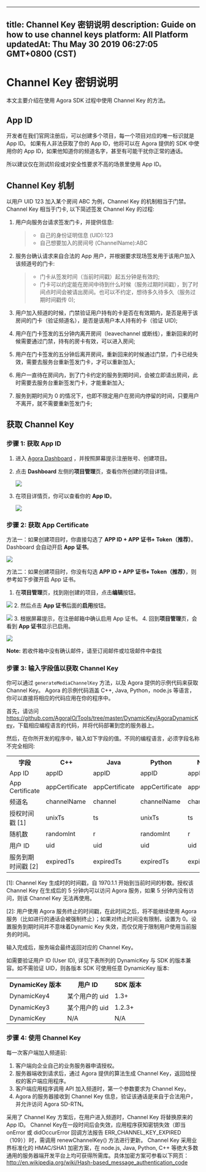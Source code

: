 
---
title: Channel Key 密钥说明
description: Guide on how to use channel keys
platform: All Platform
updatedAt: Thu May 30 2019 06:27:05 GMT+0800 (CST)
---
# Channel Key 密钥说明
本文主要介绍在使用 Agora SDK 过程中使用 Channel Key 的方法。

## App ID

开发者在我们官网注册后，可以创建多个项目，每一个项目对应的唯一标识就是 App ID。 如果有人非法获取了你的 App ID，他将可以在 Agora 提供的 SDK 中使用你的 App ID，如果他知道你的频道名字，甚至有可能干扰你正常的通话。

所以建议仅在测试阶段或对安全性要求不高的场景里使用 App ID。

## Channel Key 机制

以用户 UID 123 加入某个房间 ABC 为例，Channel Key 的机制相当于门禁。Channel Key 相当于门卡, 以下简述签发 Channel Key 的过程:

1. 用户向服务台请求签发门卡，并提供信息:

	> - 自己的身份证明信息 (UID):123
	> - 自己想要加入的房间号 (ChannelName):ABC

1. 服务台确认请求来自合法的 App 用户，并根据要求现场签发用于该用户加入该频道号的门卡:

	> - 门卡从签发时间（当前时间戳）起五分钟是有效的;
	> - 门卡可以约定能在房间中待到什么时候（服务过期时间戳），到了时间点时间会被请出房间。也可以不约定，想待多久待多久（服务过期时间戳传 0);

1. 用户加入频道的时候，门禁验证用户持有的卡是否在有效期内，是否是用于该房间的门卡（验证频道名），是否是该用户本人持有的卡（验证 UID);
2. 用户在门卡签发的五分钟内离开房间（leavechannel 或断线），重新回来的时候需要通过门禁，持有的房卡有效，可以进入房间;
3. 用户在门卡签发的五分钟后离开房间，重新回来的时候通过门禁，门卡已经失效，需要去服务台重新签发门卡，才可以重新加入;
4. 用户一直待在房间内，到了门卡约定的服务到期时间，会被立即请出房间，此时需要去服务台重新签发门卡，才能重新加入;
5. 服务到期时间为 0 的情况下，也即不限定用户在房间内停留的时间，只要用户不离开，就不需要重新签发门卡;

## 获取 Channel Key

### 步骤 1: 获取 App ID

1. 进入 [Agora Dashboard](https://dashboard.agora.io/) ，并按照屏幕提示注册账号、创建项目。
2. 点击 **Dashboard** 左侧的**项目管理**页，查看你所创建的项目详情。

	![](https://web-cdn.agora.io/docs-files/1562926227232)

3. 在项目详情页，你可以查看你的 **App ID**。

	![](https://web-cdn.agora.io/docs-files/1562926236498)


### 步骤 2: 获取 App Certificate


方法一：如果创建项目时，你直接勾选了 **APP ID + APP 证书+ Token（推荐）**。Dashboard 会自动开启 **App 证书**。

![](https://web-cdn.agora.io/docs-files/1562925509805)

方法二：如果创建项目时，你没有勾选  **APP ID + APP 证书+ Token（推荐）**，则参考如下步骤开启 App 证书。

1. 在**项目管理**页，找到刚创建的项目，点击**编辑**按钮。

![](https://web-cdn.agora.io/docs-files/1562926250060)
2. 然后点击 **App 证书**后面的**启用**按钮。

![](https://web-cdn.agora.io/docs-files/1562926258836)
3. 根据屏幕提示，在注册邮箱中确认启用 App 证书。
4. 回到**项目管理**页，会看到 **App 证书**显示已启用。

![](https://web-cdn.agora.io/docs-files/1562926274649)

**Note:** 若收件箱中没有确认邮件，请至订阅邮件或垃圾邮件中查找

### 步骤 3: 输入字段值以获取 Channel Key

你可以通过 `generateMediaChannelKey` 方法，以及 Agora 提供的示例代码来获取 Channel Key。 Agora 的示例代码涵盖 C++, Java, Python，node.js 等语言，你可以直接将相应的代码应用在你的程序中。

首先，请访问 <https://github.com/AgoraIO/Tools/tree/master/DynamicKey/AgoraDynamicKey>，下载相应编程语言的代码，并将代码部署到您的服务器上。

然后，在你所开发的程序中，输入如下字段的值。不同的编程语言，必须字段名称不完全相同:

<table>
  <tr>
    <th>字段</th>
    <th>C++</th>
    <th>Java</th>
    <th>Python</th>
    <th>Node.js</th>
    <th>Go</th>
  </tr>
  <tr>
    <td>App ID</td>
    <td>appID</td>
    <td>appID</td>
    <td>appID</td>
    <td>appID</td>
    <td>appID</td>
  </tr>
  <tr>
    <td>App Certificate</td>
    <td>appCertificate</td>
    <td>appCertificate</td>
    <td>appCertificate</td>
    <td>appCertificate</td>
    <td>appCertificate</td>
  </tr>
  <tr>
    <td>频道名</td>
    <td>channelName</td>
    <td>channel</td>
    <td>channelName</td>
    <td>channel</td>
    <td>channelName</td>
  </tr>
  <tr>
    <td>授权时间戳 [1]</td>
    <td>unixTs</td>
    <td>ts</td>
    <td>unixTs</td>
    <td>ts</td>
    <td>unixTs</td>
  </tr>
  <tr>
    <td>随机数</td>
    <td>randomInt</td>
    <td>r</td>
    <td>randomInt</td>
    <td>r</td>
    <td>randomInt</td>
  </tr>
  <tr>
    <td>用户 ID</td>
    <td>uid</td>
    <td>uid</td>
    <td>uid</td>
    <td>uid</td>
    <td>uid</td>
  </tr>
  <tr>
    <td>服务到期时间戳 [2]</td>
    <td>expiredTs</td>
    <td>expiredTs</td>
    <td>expiredTs</td>
    <td>expiredTs</td>
    <td>expiredTs</td>
  </tr>
</table>

[1]: Channel Key 生成时的时间戳，自 1970.1.1 开始到当前时间的秒数。授权该 Channel Key 在生成后的 5 分钟内可以访问 Agora 服务，如果 5 分钟内没有访问，则该 Channel Key 无法再使用。

[2]: 用户使用 Agora 服务终止的时间戳，在此时间之后，将不能继续使用 Agora 服务（比如进行的通话会被强制终止）；如果对终止时间没有限制，设置为 0。设置服务到期时间并不意味着Dynamic Key 失效，而仅仅用于限制用户使用当前服务的时间。

输入完成后，服务端会最终返回对应的 Channel Key。

如需要验证用户 ID (User ID), 详见下表所列的 DynamicKey 与 SDK 的版本兼容。如不需验证 UID，则各版本 SDK 可使用任意 DynamicKey 版本:

<table>
  <tr>
    <th>DynamicKey 版本</th>
    <th>用户 ID</th>
    <th>SDK 版本</th>
  </tr>
  <tr>
    <td>DynamicKey4</td>
    <td>某个用户的 uid</td>
    <td>1.3+</td>
  </tr>
  <tr>
    <td>DynamicKey3</td>
    <td>某个用户的 uid</td>
    <td>1.2.3+</td>
  </tr>
  <tr>
    <td>DynamicKey</td>
    <td>N/A</td>
    <td>N/A</td>
  </tr>
</table>

### 步骤 4: 使用 Channel Key

每一次客户端加入频道前:

1. 客户端向企业自己的业务服务器申请授权。
2. 服务器端收到请求后，通过 Agora 提供的算法生成 Channel Key，返回给授权的客户端应用程序。
3. 客户端应用程序调用 API 加入频道时，第一个参数要求为 Channel Key。
4. Agora 的服务器接收到 Channel Key 信息，验证该通话是来自于合法用户，并允许访问 Agora SD-RTN。

采用了 Channel Key 方案后，在用户进入频道时，Channel Key 将替换原来的 App ID。 Channel Key在一段时间后会失效，应用程序获知密钥失效（即当 onError 或 didOccurError 回调方法报告 ERR_CHANNEL_KEY_EXPIRED（109））时，需调用 renewChannelKey() 方法进行更新。 Channel Key 采用业界标准化的 HMAC/SHA1 加密方案，在 node.js, Java, Python, C++ 等绝大多数通用的服务器端开发平台上均可获得所需库。具体加密方案可参看以下网页：<http://en.wikipedia.org/wiki/Hash-based_message_authentication_code>
